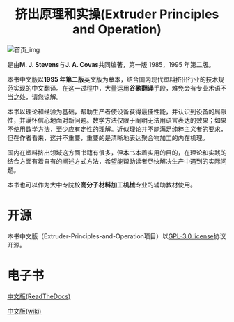 
<h1 align="center">挤出原理和实操(Extruder Principles and Operation)</h1>

<img align="center" src="https://img.thriftbooks.com/api/images/m/a436824a5385bfab43688a2261a000ec8f49c0f9.jpg" alt="首页_img">

是由**M. J. Stevens**与**J. A. Covas**共同编著，第一版 1985，1995 年第二版。

本书中文版以**1995 年第二版**英文版为摹本，结合国内现代塑料挤出行业的技术规范实现的中文翻译。在这一过程中，大量运用**谷歌翻译**手段，难免会有专业术语不当之处，请您谅解。

本书以理论和经验为基础，帮助生产者使设备获得最佳性能，并认识到设备的局限性，并满怀信心地面对新问题。数学方法仅限于阐明无法用语言表达的效果；如果不使用数学方法，至少应有定性的理解。近似理论并不能满足纯粹主义者的要求，但在作者看来，这并不重要，重要的是清晰地表达聚合物加工的内在机理。

国内在塑料挤出领域这方面书籍有很多，但本书本着实用的目的，在理论和实践的结合方面有着自有的阐述方式方法，希望能帮助读者尽快解决生产中遇到的实际问题。
   
本书也可以作为大中专院校**高分子材料加工机械**专业的辅助教材使用。

# 开源

本书中文版（Extruder-Principles-and-Operation项目）以[GPL-3.0 license](/LICENSE)协议开源。

# 电子书

[中文版(ReadTheDocs)](https://extruder-principles-and-operation.readthedocs.io/en/latest/#)

[中文版(wiki)](https://github.com/lybhb8/Extruder-Principles-and-Operation/wiki)

